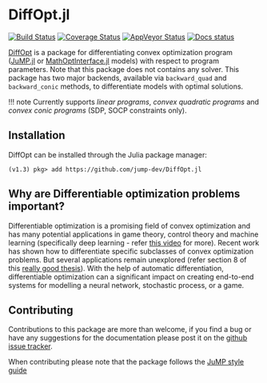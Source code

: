 # DiffOpt.jl
[![Build Status](https://travis-ci.org/AKS1996/DiffOpt.jl.svg?branch=master)](https://travis-ci.org/AKS1996/DiffOpt.jl) 
[![Coverage Status](https://coveralls.io/repos/github/AKS1996/DiffOpt.jl/badge.svg?branch=master)](https://coveralls.io/github/AKS1996/DiffOpt.jl?branch=master)
[![AppVeyor Status](https://ci.appveyor.com/api/projects/status/github/AKS1996/DiffOpt.jl?branch=master&svg=true)](https://ci.appveyor.com/project/AKS1996/diffopt-jl)
[![Docs status](https://img.shields.io/badge/docs-dev-blue.svg)](https://aks1996.github.io/DiffOpt.jl/dev/)

[DiffOpt](https://github.com/AKS1996/JuMP.jl) is a package for differentiating convex optimization program ([JuMP.jl](https://github.com/jump-dev/JuMP.jl) or [MathOptInterface.jl](https://github.com/jump-dev/MathOptInterface.jl) models) with respect to program parameters. Note that this package does not contains any solver. This package has two major backends, available via `backward_quad` and `backward_conic` methods, to differentiate models with optimal solutions.

!!! note
    Currently supports *linear programs*, *convex quadratic programs* and *convex conic programs* (SDP, SOCP constraints only). 


## Installation
DiffOpt can be installed through the Julia package manager:
```
(v1.3) pkg> add https://github.com/jump-dev/DiffOpt.jl
```

## Why are Differentiable optimization problems important?
Differentiable optimization is a promising field of convex optimization and has many potential applications in game theory, control theory and machine learning (specifically deep learning - refer [this video](https://www.youtube.com/watch?v=NrcaNnEXkT8) for more). Recent work has shown how to differentiate specific subclasses of convex optimization problems. But several applications remain unexplored (refer section 8 of this [really good thesis](https://github.com/bamos/thesis)). With the help of automatic differentiation, differentiable optimization can a significant impact on creating end-to-end systems for modelling a neural network, stochastic process, or a game.


## Contributing
Contributions to this package are more than welcome, if you find a bug or have any suggestions for the documentation please post it on the [github issue tracker](https://github.com/jump-dev/DiffOpt.jl/issues).

When contributing please note that the package follows the [JuMP style guide](https://jump.dev/JuMP.jl/stable/style/)